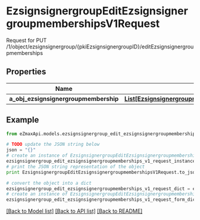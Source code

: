 # EzsignsignergroupEditEzsignsignergroupmembershipsV1Request

Request for PUT /1/object/ezsignsignergroup/{pkiEzsignsignergroupID}/editEzsignsignergroupmemberships

## Properties

Name | Type | Description | Notes
------------ | ------------- | ------------- | -------------
**a_obj_ezsignsignergroupmembership** | [**List[EzsignsignergroupmembershipRequestCompound]**](EzsignsignergroupmembershipRequestCompound.md) |  | 

## Example

```python
from eZmaxApi.models.ezsignsignergroup_edit_ezsignsignergroupmemberships_v1_request import EzsignsignergroupEditEzsignsignergroupmembershipsV1Request

# TODO update the JSON string below
json = "{}"
# create an instance of EzsignsignergroupEditEzsignsignergroupmembershipsV1Request from a JSON string
ezsignsignergroup_edit_ezsignsignergroupmemberships_v1_request_instance = EzsignsignergroupEditEzsignsignergroupmembershipsV1Request.from_json(json)
# print the JSON string representation of the object
print EzsignsignergroupEditEzsignsignergroupmembershipsV1Request.to_json()

# convert the object into a dict
ezsignsignergroup_edit_ezsignsignergroupmemberships_v1_request_dict = ezsignsignergroup_edit_ezsignsignergroupmemberships_v1_request_instance.to_dict()
# create an instance of EzsignsignergroupEditEzsignsignergroupmembershipsV1Request from a dict
ezsignsignergroup_edit_ezsignsignergroupmemberships_v1_request_form_dict = ezsignsignergroup_edit_ezsignsignergroupmemberships_v1_request.from_dict(ezsignsignergroup_edit_ezsignsignergroupmemberships_v1_request_dict)
```
[[Back to Model list]](../README.md#documentation-for-models) [[Back to API list]](../README.md#documentation-for-api-endpoints) [[Back to README]](../README.md)


